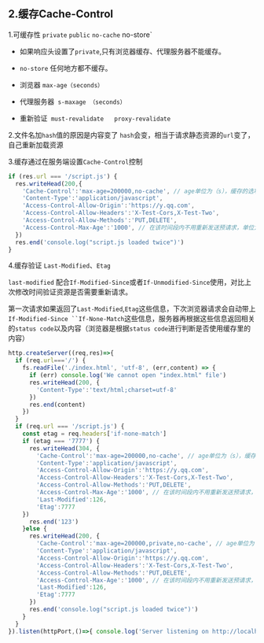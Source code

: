 ## 2.缓存Cache-Control


1.可缓存性 `private` `public` `no-cache` no-store` 

* 如果响应头设置了`private`,只有浏览器缓存、代理服务器不能缓存。
* `no-store` 任何地方都不缓存。

* 浏览器 `max-age（seconds）`
* 代理服务器` s-maxage （seconds）`
* 重新验证` must-revalidate   proxy-revalidate`

2.文件名加`hash`值的原因是内容变了 `hash`会变，相当于请求静态资源的`url`变了，自己重新加载资源

3.缓存通过在服务端设置`Cache-Control`控制
```js
if (res.url === '/script.js') {
  res.writeHead(200,{
    'Cache-Control':'max-age=200000,no-cache', // age单位为（s），缓存的选项设置用逗号隔开，重复的后面覆盖前面的
    'Content-Type':'application/javascript',
    'Access-Control-Allow-Origin':'https://y.qq.com',
    'Access-Control-Allow-Headers':'X-Test-Cors,X-Test-Two',
    'Access-Control-Allow-Methods':'PUT,DELETE',
    'Access-Control-Max-Age':'1000', // 在该时间段内不用重新发送预请求，单位为秒（s）
  })
  res.end('console.log("script.js loaded twice")')
}
```


4.缓存验证 `Last-Modified`、`Etag`

`last-modified` 配合`If-Modified-Since`或者`If-Unmodified-Since`使用，对比上次修改时间验证资源是否需要重新请求。

第一次请求如果返回了`Last-Modified`,`Etag`这些信息，下次浏览器请求会自动带上`If-Modified-Since ``If-None-Match`这些信息，服务器再根据这些信息返回相关的`status code`以及内容（浏览器是根据`status code`进行判断是否使用缓存里的内容）

```js
http.createServer((req,res)=>{
  if (req.url==='/') {
    fs.readFile('./index.html', 'utf-8', (err,content) => {
      if (err) console.log('We cannot open "index.html" file')
      res.writeHead(200, {
        'Content-Type':'text/html;charset=utf-8'
      })
      res.end(content)
    })
  }
  if (req.url === '/script.js') {
    const etag = req.headers['if-none-match']
    if (etag === '7777') {
      res.writeHead(304, {
        'Cache-Control':'max-age=200000,no-cache', // age单位为（s），缓存的选项设置用逗号隔开，重复的后面覆盖前面的
        'Content-Type':'application/javascript',
        'Access-Control-Allow-Origin':'https://y.qq.com',
        'Access-Control-Allow-Headers':'X-Test-Cors,X-Test-Two',
        'Access-Control-Allow-Methods':'PUT,DELETE',
        'Access-Control-Max-Age':'1000', // 在该时间段内不用重新发送预请求，单位为秒（s）
        'Last-Modified':126,
        'Etag':7777
    })
      res.end('123')
    }else {
      res.writeHead(200, {
        'Cache-Control':'max-age=200000,private,no-cache', // age单位为（s），缓存的选项设置用逗号隔开，重复的后面覆盖前面的
        'Content-Type':'application/javascript',
        'Access-Control-Allow-Origin':'https://y.qq.com',
        'Access-Control-Allow-Headers':'X-Test-Cors,X-Test-Two',
        'Access-Control-Allow-Methods':'PUT,DELETE',
        'Access-Control-Max-Age':'1000', // 在该时间段内不用重新发送预请求，单位为秒（s）
        'Last-Modified':126,
        'Etag':7777
      })
      res.end('console.log("script.js loaded twice")')
    }
  }
}).listen(httpPort,()=>{ console.log('Server listening on http://localhost:%s',httpPort) })
```